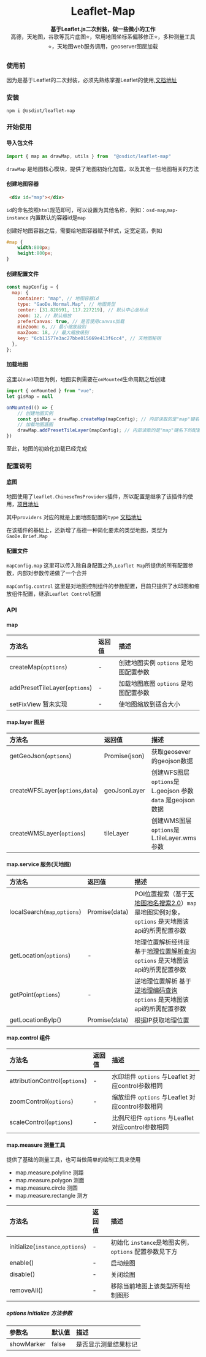 <h1 align="center">  
  Leaflet-Map  
</h1>  
<p align="center">  
  <strong>基于Leaflet.js二次封装，做一些微小的工作</strong><br>  
  高德，天地图，谷歌等瓦片底图⭐，常用地图坐标系偏移修正⭐，多种测量工具⭐，天地图web服务调用，geoserver图层加载
</p>  

### 使用前

因为是基于Leaflet的二次封装，必须先熟练掌握Leaflet的使用,[文档地址](https://leafletjs.cn/reference-1.8.0.html)

### 安装

```  
npm i @osdiot/leaflet-map  
```

### 开始使用

#### 导入包文件

```js  
import { map as drawMap, utils } from  "@osdiot/leaflet-map"
```  

`drawMap` 是地图核心模块，提供了地图初始化加载，以及其他一些地图相关的方法

#### 创建地图容器

```html
 <div id="map"></div>
``` 

`id`的命名按照`html`规范即可，可以设置为其他名称，例如：`osd-map`,`map-instance` 内置默认的容器id是`map`

创建好地图容器之后，需要给地图容器赋予样式，定宽定高，例如

```css
#map {
    width:800px;
    height:800px;
}
``` 

#### 创建配置文件

```js 
const mapConfig = {
  map: {
    container: "map", // 地图容器id
    type: "GaoDe.Normal.Map", // 地图类型
    center: [31.820591, 117.227219], // 默认中心坐标点
    zoom: 12, // 默认缩放
    preferCanvas: true, // 是否使用canvas加载
    minZoom: 6, // 最小缩放级别
    maxZoom: 18, // 最大缩放级别
    key: "6cb11577e3ac27bbe015669e413f6cc4", // 天地图秘钥
  },
};
``` 

#### 加载地图

这里以`Vue3`项目为例，地图实例需要在`onMounted`生命周期之后创建

```js
import { onMounted } from "vue";
let gisMap = null

onMounted(() => {
    // 创建地图实例
    const gisMap = drawMap.createMap(mapConfig); // 内部读取的是"map"键名下的配置
    // 加载地图底图
    drawMap.addPresetTileLayer(mapConfig); // 内部读取的是"map"键名下的配置
})
``` 

至此，地图的初始化加载已经完成

### 配置说明

#### 底图

地图使用了`leaflet.ChineseTmsProviders`插件，所以配置是继承了该插件的使用，[项目地址](https://github.com/htoooth/Leaflet.ChineseTmsProviders)

其中`providers` 对应的就是上面地图配置的`type` [文档地址](https://github.com/htoooth/Leaflet.ChineseTmsProviders#providers)

在该插件的基础上，还新增了高德一种简化要素的类型地图，类型为`GaoDe.Brief.Map`

#### 配置文件

`mapConfig.map` 这里可以传入除自身配置之外,`Leaflet Map`所提供的所有配置参数，内部对参数传递做了一个合并

`mapConfig.control` 这里是对地图控制组件的参数配置，目前只提供了水印图和缩放组件配置，继承`Leaflet Control`配置


### API

#### map

| 方法名                        | 返回值 | 描述                                  |
| :---------------------------- | :----- | :------------------------------------ |
| createMap(`options`)          | -      | 创建地图实例 `options` 是地图配置参数 |
| addPresetTileLayer(`options`) | -      | 加载地图底图 `options` 是地图配置参数 |
| setFixView 暂未实现           | -      | 使地图缩放到适合大小                  |

#### map.layer 图层

| 方法名                           | 返回值        | 描述                                                         |
| :------------------------------- | :------------ | :----------------------------------------------------------- |
| getGeoJson(`options`)            | Promise(json) | 获取geosever的geojson数据                                    |
| createWFSLayer(`options`,`data`) | geoJsonLayer  | 创建WFS图层  `options`是L.geojson 参数  `data` 是geojson数据 |
| createWMSLayer(`options`)        | tileLayer     | 创建WMS图层  `options`是L.tileLayer.wms 参数                 |

#### map.service 服务(天地图)

| 方法名                       | 返回值        | 描述                                                                                                                                              |
| :--------------------------- | :------------ | :------------------------------------------------------------------------------------------------------------------------------------------------ |
| localSearch(`map`,`options`) | Promise(data) | POI位置搜索（基于[天地图地名搜索2.0](http://lbs.tianditu.gov.cn/server/search2.html)）`map` 是地图实例对象，`options` 是天地图该api的所需配置参数 |
| getLocation(`options`)       | -             | 地理位置解析经纬度 基于[地理位置解析查询](http://lbs.tianditu.gov.cn/server/geocodinginterface.html)   `options` 是天地图该api的所需配置参数      |
| getPoint(`options`)          | -             | 逆地理位置解析 基于[逆地理编码查询](http://lbs.tianditu.gov.cn/server/geocoding.html)    `options` 是天地图该api的所需配置参数                    |
| getLocationByIp()            | Promise(data) | 根据IP获取地理位置                                                                                                                                |

#### map.control 组件

| 方法名                        | 返回值 | 描述                                                |
| :---------------------------- | :----- | :-------------------------------------------------- |
| attributionControl(`options`) | -      | 水印组件 `options` 与Leaflet 对应control参数相同    |
| zoomControl(`options`)        | -      | 缩放组件 `options` 与Leaflet 对应control参数相同    |
| scaleControl(`options`)       | -      | 比例尺组件  `options` 与Leaflet 对应control参数相同 |

#### map.measure 测量工具

提供了基础的测量工具，也可当做简单的绘制工具来使用

* map.measure.polyline  测距
* map.measure.polygon   测面
* map.measure.circle    测圆
* map.measure.rectangle 测方

| 方法名                           | 返回值 | 描述                                                  |
| :------------------------------- | :----- | :---------------------------------------------------- |
| initialize(`instance`,`options`) | -      | 初始化 `instance`是地图实例，`options` 配置参数见下方 |
| enable()                         | -      | 启动绘图                                              |
| disable()                        | -      | 关闭绘图                                              |
| removeAll()                      | -      | 移除当前地图上该类型所有绘制图形                      |

##### options initialize 方法参数

| 参数名     | 默认值 | 描述                 |
| :--------- | :----- | :------------------- |
| showMarker | false  | 是否显示测量结果标记 |
